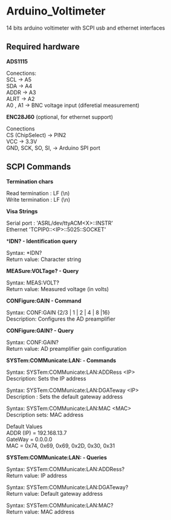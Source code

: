 # Arduino_Voltimeter
14 bits arduino voltimeter with SCPI usb and ethernet interfaces

## Required hardware

**ADS1115**
>
Conections:  
SCL -> A5  
SDA -> A4  
ADDR -> A3  
ALRT -> A2  
A0 , A1 -> BNC voltage input  (diferetial measurement)

**ENC28J60** (optional, for ethernet support)
>
Conections  
CS (ChipSelect) -> PIN2  
VCC -> 3.3V  
GND, SCK, SO, SI, -> Arduino SPI port

## SCPI Commands

**Termination chars**
>
Read termination : LF (\n)  
Write termination : LF (\n)

**Visa Strings**
>
Serial port : 'ASRL/dev/ttyACM<X\>::INSTR'  
Ethernet 'TCPIP0::<IP\>::5025::SOCKET'

***IDN? - Identification query**
>
Syntax: *IDN?  
Return value: Character string

**MEASure:VOLTage? - Query**
>
Syntax: MEAS:VOLT?  
Return value: Measured voltage (in volts)

**CONFigure:GAIN - Command**
>
Syntax: CONF:GAIN {2/3 | 1 | 2 | 4 | 8 |16}  
Description: Configures the AD preamplifier 

**CONFigure:GAIN? - Query**
>
Syntax: CONF:GAIN?  
Return value: AD preamplifier gain configuration

**SYSTem:COMMunicate:LAN: - Commands**  
>
Syntax: SYSTem:COMMunicate:LAN:ADDRess <IP\>  
Description: Sets the IP address 
>
Syntax: SYSTem:COMMunicate:LAN:DGATeway <IP\>  
Description : Sets the default gateway address
>
Syntax: SYSTem:COMMunicate:LAN:MAC <MAC\>  
Description sets: MAC address
>
Default Values  
ADDR (IP) = 192.168.13.7  
GateWay = 0.0.0.0  
MAC = 0x74, 0x69, 0x69, 0x2D, 0x30, 0x31


**SYSTem:COMMunicate:LAN: - Queries**
>
Syntax: SYSTem:COMMunicate:LAN:ADDRess?  
Return value: IP address
>
Syntax: SYSTem:COMMunicate:LAN:DGATeway?  
Return value: Default gateway address
>
Syntax: SYSTem:COMMunicate:LAN:MAC?  
Return value: MAC address
